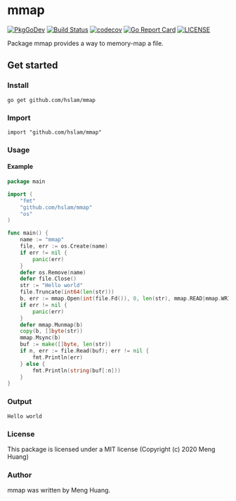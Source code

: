 # mmap
[![PkgGoDev](https://pkg.go.dev/badge/github.com/hslam/mmap)](https://pkg.go.dev/github.com/hslam/mmap)
[![Build Status](https://api.travis-ci.com/hslam/mmap.svg?branch=master)](https://travis-ci.com/hslam/mmap)
[![codecov](https://codecov.io/gh/hslam/mmap/branch/master/graph/badge.svg)](https://codecov.io/gh/hslam/mmap)
[![Go Report Card](https://goreportcard.com/badge/github.com/hslam/mmap?v=7e100)](https://goreportcard.com/report/github.com/hslam/mmap)
[![LICENSE](https://img.shields.io/github/license/hslam/mmap.svg?style=flat-square)](https://github.com/hslam/mmap/blob/master/LICENSE)

Package mmap provides a way to memory-map a file.

## Get started

### Install
```
go get github.com/hslam/mmap
```
### Import
```
import "github.com/hslam/mmap"
```
### Usage
#### Example
```go
package main

import (
	"fmt"
	"github.com/hslam/mmap"
	"os"
)

func main() {
	name := "mmap"
	file, err := os.Create(name)
	if err != nil {
		panic(err)
	}
	defer os.Remove(name)
	defer file.Close()
	str := "Hello world"
	file.Truncate(int64(len(str)))
	b, err := mmap.Open(int(file.Fd()), 0, len(str), mmap.READ|mmap.WRITE)
	if err != nil {
		panic(err)
	}
	defer mmap.Munmap(b)
	copy(b, []byte(str))
	mmap.Msync(b)
	buf := make([]byte, len(str))
	if n, err := file.Read(buf); err != nil {
		fmt.Println(err)
	} else {
		fmt.Println(string(buf[:n]))
	}
}
```

### Output
```
Hello world
```

### License
This package is licensed under a MIT license (Copyright (c) 2020 Meng Huang)


### Author
mmap was written by Meng Huang.


